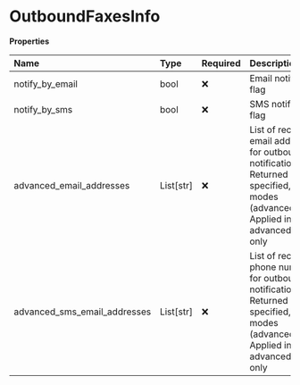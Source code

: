 # OutboundFaxesInfo

**Properties**

| Name                         | Type      | Required | Description                                                                                                                                            |
| :--------------------------- | :-------- | :------- | :----------------------------------------------------------------------------------------------------------------------------------------------------- |
| notify_by_email              | bool      | ❌       | Email notification flag                                                                                                                                |
| notify_by_sms                | bool      | ❌       | SMS notification flag                                                                                                                                  |
| advanced_email_addresses     | List[str] | ❌       | List of recipient email addresses for outbound fax notifications. Returned if specified, in both modes (advanced/basic). Applied in advanced mode only |
| advanced_sms_email_addresses | List[str] | ❌       | List of recipient phone numbers for outbound fax notifications. Returned if specified, in both modes (advanced/basic). Applied in advanced mode only   |

<!-- This file was generated by liblab | https://liblab.com/ -->
